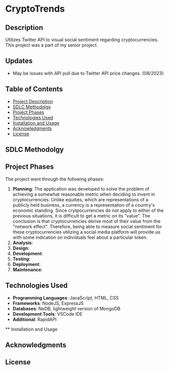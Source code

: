 # CryptoTrends


## Description
Utilizes Twitter API to visual social sentiment regarding cryptocurrencies.  This project was a part of my senior project.


## Updates

 - May be issues with API pull due to Twitter API price changes. (08/2023)


## Table of Contents
- [Project Description](#project-description)
- [SDLC Methodolgy](#sdlc-methodology)
- [Project Phases](#project-phases)
- [Technologies Used](#technologies-used)
- [Installation and Usage](#installation-and-usage)
- [Acknowledgments](#acknowledgements)
- [License](#license)

## SDLC Methodolgy



## Project Phases

The project went through the following phases:

1. **Planning**:  The application was developed to solve the problem of achieving a somewhat reasonable metric when deciding to invent in cryptocurrencies.  Unlike equities, which are representations of a publicly held business, a currency is a representation of a country's economic standing.  Since crytpocurrencies do not apply to either of the previous situations, it is difficult to get a metric on its "value".  The conclusion is that cryptocurrencies derive most of their value from the "network effect".  Therefore, being able to measure social sentiment for these cryptocurrencies utilizing a social media platform will provide us with some indication on individuals feel about a particular token.
2. **Analysis**:  
3. **Design**:  
4. **Development**:
5. **Testing**:
6. **Deployment**:
7. **Maintenance**:


## Technologies Used
- **Programming Languages**:  JavaScript, HTML, CSS
- **Frameworks**:  NodeJS, ExpressJS
- **Databases**:  NeDB, lightweight version of MongoDB
- **Development Tools**:  VSCode IDE
- **Additional**: RapidAPI


** Installation and Usage

## Acknowledgments

## License






